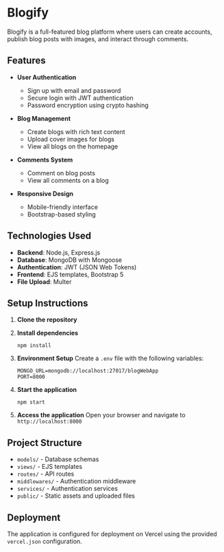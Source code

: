 # Blogify

Blogify is a full-featured blog platform where users can create accounts, publish blog posts with images, and interact through comments.

## Features

- **User Authentication**
  - Sign up with email and password
  - Secure login with JWT authentication
  - Password encryption using crypto hashing

- **Blog Management**
  - Create blogs with rich text content
  - Upload cover images for blogs
  - View all blogs on the homepage

- **Comments System**
  - Comment on blog posts
  - View all comments on a blog

- **Responsive Design**
  - Mobile-friendly interface
  - Bootstrap-based styling

## Technologies Used

- **Backend**: Node.js, Express.js
- **Database**: MongoDB with Mongoose
- **Authentication**: JWT (JSON Web Tokens)
- **Frontend**: EJS templates, Bootstrap 5
- **File Upload**: Multer

## Setup Instructions

1. **Clone the repository**

2. **Install dependencies**
   ```
   npm install
   ```

3. **Environment Setup**
   Create a `.env` file with the following variables:
   ```
   MONGO_URL=mongodb://localhost:27017/blogWebApp
   PORT=8000
   ```

4. **Start the application**
   ```
   npm start
   ```

5. **Access the application**
   Open your browser and navigate to `http://localhost:8000`

## Project Structure

- `models/` - Database schemas
- `views/` - EJS templates
- `routes/` - API routes
- `middlewares/` - Authentication middleware
- `services/` - Authentication services
- `public/` - Static assets and uploaded files

## Deployment

The application is configured for deployment on Vercel using the provided `vercel.json` configuration.